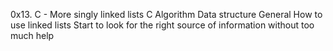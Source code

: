 0x13. C - More singly linked lists
C
Algorithm
Data structure
General
How to use linked lists
Start to look for the right source of information without too much help
